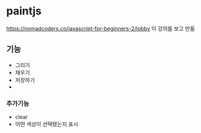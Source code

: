 # paintjs
https://nomadcoders.co/javascript-for-beginners-2/lobby 이 강의를 보고 만듦

## 기능
- 그리기
- 채우기
- 저장하기
-
### 추가기능
- clear
- 어떤 색상이 선택됐는지 표시
